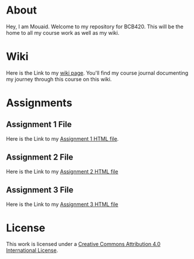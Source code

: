 # About

Hey, I am Mouaid. Welcome to my repository for BCB420. This will be the home to all my course work as well as my wiki.

# Wiki

Here is the Link to my [wiki page](https://github.com/bcb420-2024/Mouaid_Alim/wiki). You'll find my course journal documenting my journey through this course on this wiki. 

# Assignments

## Assignment 1 File
Here is the Link to my [Assignment 1 HTML file](https://github.com/bcb420-2024/Mouaid_Alim/blob/main/Assignment%201/assignment-1.html).

## Assignment 2 File
Here is the Link to my [Assignment 2 HTML file](https://github.com/bcb420-2024/Mouaid_Alim/blob/main/Assignment%202/A2_Mouaid_Alim.html)

## Assignment 3 File
Here is the Link to my [Assignment 3 HTML file](https://github.com/bcb420-2024/Mouaid_Alim/blob/main/Assignment3/A3_Mouaid_Alim.html)


# License

This work is licensed under a [Creative Commons Attribution 4.0 International License](https://creativecommons.org/licenses/by/4.0/).

